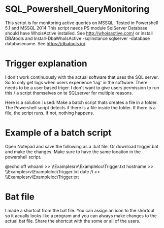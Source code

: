 # SQL_Powershell_QueryMonitoring

This script is for monitoring active queries on MSSQL. 
Tested in Powershell 5.1 and MSSQL 2014
This script needs PS module SqlServer
Database should have WhoisActive installed. See http://whoisactive.com/ or install DBAtools and Install-DbaWhoIsActive -sqlinstance sqlserver -database databasename. See https://dbatools.io/. 


# Trigger explanation
I don't work continuously with the actual software that uses the SQL server. So to only get logs when users experience 'lag' in the software. There needs to be a user based triger. 
I don't want to give users permission to run this / a script themselves on te SQLserver for multiple reasons.

Here is a solution I used:
Make a batch script thats creates a file in a folder. The Powershell script detects if there is a file inside the folder. 
If there is a file, the script runs. If not, nothing happens. 

# Example of a batch script
Open Notepad and save the following as a .bat file. Or download trigger.bat and make the changes. Make sure to have the same location in the powershell script. 

@echo off
whoami >> \\\Examplesrv\Exampleloc\Trigger.txt
hostname >> \\\Examplesrv\Exampleloc\Trigger.txt
date /t >> \\\Examplesrv\Exampleloc\Trigger.txt


# Bat file
I made a shortcut from the bat file. You can assign an icon to the shortcut so it acually looks like a program and you can always make changes to the actual bat file. 
Share the shortcut with the some or all of the users. 
